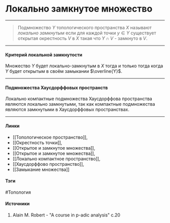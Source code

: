# Локально замкнутое множество
***
>Подмножество $Y$ топологического пространства $X$ называют *локально замкнутым* если для каждой точки $y\in Y$ существует открытая окрестность $V$ в $X$ такая что $Y\cap V$ - замкнуто в $V$.
***
#### Критерий локальной замкнутости
Множество $Y$ будет локально-замкнутым в $X$ тогда и только тогда когда $Y$ будет открытым в своём замыкании $\overline{Y}$.
***
#### Подмножества Хаусдорффовых пространств
Локально компактные подмножества Хаусдорффова пространства являются локально замкнутыми, так как компактные подмножества являются замкнутыми в Хаусдорффовых пространствах.
***
#### Линки
- [[Топологическое пространство]],
- [[Окрестность точки]],
- [[Открытое и замкнутое множества]],
- [[Открытое и замкнутое множества]],
- [[Локально компактное пространство]],
- [[Хаусдорффово пространство]],
- [[Замыкание множества]]
#### Тэги
 #Топология 
#### Источники
1. Alain M. Robert - "A course in p-adic analysis" c.20